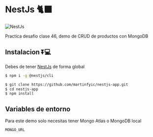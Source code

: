 # NestJs 🐈‍⬛

![NestJs](https://res.cloudinary.com/practicaldev/image/fetch/s--sYDKMbWZ--/c_imagga_scale,f_auto,fl_progressive,h_900,q_auto,w_1600/https://miro.medium.com/max/1920/1%2ALsHTe083IpvKL5anH7b_NA.png)

Practica desafio clase 46, demo de CRUD de productos con MongoDB

## Instalacion ⏬💻

Debes de tener [NestJs](https://docs.nestjs.com/) de forma global

```bash
$ npm i -g @nestjs/cli
```

```bash
$ git clone https://github.com/martinfyic/nestjs-app.git
$ cd nestjs-app
$ npm install
```

## Variables de entorno

Para este demo solo necesitas tener Mongo Atlas o MongoDB local

`MONGO_URL`
